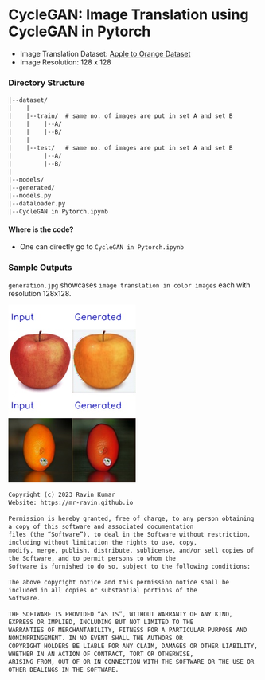 # CycleGAN: Image Translation using CycleGAN in Pytorch

- Image Translation Dataset: [Apple to Orange Dataset](http://efrosgans.eecs.berkeley.edu/cyclegan/datasets/)
- Image Resolution: 128 x 128

### Directory Structure

```
|--dataset/
|    |
|    |--train/  # same no. of images are put in set A and set B
|    |    |--A/
|    |    |--B/
|    |
|    |--test/   # same no. of images are put in set A and set B
|         |--A/
|         |--B/
|
|--models/
|--generated/
|--models.py
|--dataloader.py
|--CycleGAN in Pytorch.ipynb
```

#### Where is the code?

- One can directly go to `CycleGAN in Pytorch.ipynb`


### Sample Outputs

`generation.jpg` showcases `image translation in color images` each with resolution 128x128.

![image](https://github.com/mr-ravin/CycleGAN-Image-Translation-Pytorch/blob/main/generation.jpg?raw=true)

```
Copyright (c) 2023 Ravin Kumar
Website: https://mr-ravin.github.io

Permission is hereby granted, free of charge, to any person obtaining a copy of this software and associated documentation 
files (the “Software”), to deal in the Software without restriction, including without limitation the rights to use, copy, 
modify, merge, publish, distribute, sublicense, and/or sell copies of the Software, and to permit persons to whom the 
Software is furnished to do so, subject to the following conditions:

The above copyright notice and this permission notice shall be included in all copies or substantial portions of the 
Software.

THE SOFTWARE IS PROVIDED “AS IS”, WITHOUT WARRANTY OF ANY KIND, EXPRESS OR IMPLIED, INCLUDING BUT NOT LIMITED TO THE 
WARRANTIES OF MERCHANTABILITY, FITNESS FOR A PARTICULAR PURPOSE AND NONINFRINGEMENT. IN NO EVENT SHALL THE AUTHORS OR 
COPYRIGHT HOLDERS BE LIABLE FOR ANY CLAIM, DAMAGES OR OTHER LIABILITY, WHETHER IN AN ACTION OF CONTRACT, TORT OR OTHERWISE, 
ARISING FROM, OUT OF OR IN CONNECTION WITH THE SOFTWARE OR THE USE OR OTHER DEALINGS IN THE SOFTWARE.
```

